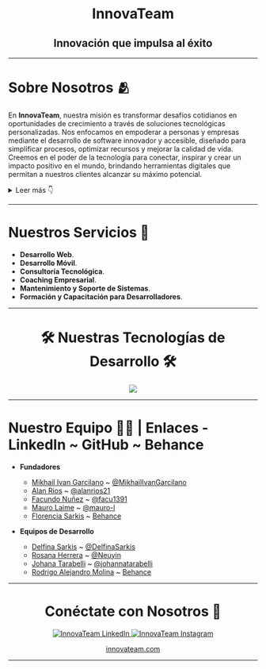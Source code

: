 <a name="readme-top"></a>

<div align="center">
    <h1>InnovaTeam</h1>
</div>
<div align="center">
    <h2>Innovación que impulsa al éxito</h2>
</div>

---

# Sobre Nosotros 🫂

En **InnovaTeam**, nuestra misión es transformar desafíos cotidianos en oportunidades de crecimiento a través de soluciones tecnológicas personalizadas. Nos enfocamos en empoderar a personas y empresas mediante el desarrollo de software innovador y accesible, diseñado para simplificar procesos, optimizar recursos y mejorar la calidad de vida. Creemos en el poder de la tecnología para conectar, inspirar y crear un impacto positivo en el mundo, brindando herramientas digitales que permitan a nuestros clientes alcanzar su máximo potencial.

<details>
  <summary>Leer más 👇</summary>
  
  Nos especializamos en ofrecer soluciones tecnológicas a medida, ayudando a pequeñas y medianas empresas a optimizar sus procesos, reducir costos y mejorar su competitividad en el mercado digital. Nuestros servicios incluyen desarrollo de plataformas web, aplicaciones móviles, optimización de la experiencia del usuario, e integración de sistemas complejos.

  En InnovaTeam, trabajamos con un enfoque centrado en el cliente, brindando soluciones adaptadas a las necesidades y objetivos específicos de cada proyecto. Además, ofrecemos servicios de consultoría tecnológica y coaching empresarial, permitiendo a nuestros clientes desarrollar su talento interno y maximizar su potencial.

</details>

---

# Nuestros Servicios 🚀

- **Desarrollo Web**.
- **Desarrollo Móvil**.
- **Consultoría Tecnológica**.
- **Coaching Empresarial**.
- **Mantenimiento y Soporte de Sistemas**.
- **Formación y Capacitación para Desarrolladores**.

---

<h1 align="center">🛠️ Nuestras Tecnologías de Desarrollo 🛠️</h1>

<p align="center">
    <img src="https://skillicons.dev/icons?i=typescript,javascript,react,redux,css,sass,html,bootstrap,nodejs,mysql,mongodb,postgresql,nextjs,express,figma,tailwind" />
</p>

---

# Nuestro Equipo 🧑‍💻 | Enlaces - LinkedIn ~ GitHub ~ Behance

- **Fundadores**
  - [Mikhail Ivan Garcilano](https://www.linkedin.com/in/mikhailgarcilano/) ~ [@MikhailIvanGarcilano](https://github.com/MikhailIvanGarcilano)
  - [Alan Rios](https://www.linkedin.com/in/alan-rios/) ~ [@alanrios21](https://github.com/alanrios21)
  - [Facundo Nuñez](https://www.linkedin.com/in/facundo-nu%C3%B1ez-380b9b234/) ~ [@facu1391](https://github.com/facu1391)
  - [Mauro Laime](https://www.linkedin.com/in/mauro-laime/) ~ [@mauro-l](https://github.com/mauro-l)
  - [Florencia Sarkis](https://www.linkedin.com/in/florsarkis/) ~ [Behance](https://www.behance.net/FlorenciaAbrilSarkis)

- **Equipos de Desarrollo**
  - [Delfina Sarkis](https://www.linkedin.com/in/delfina-sarkis-496152324/?utm_source=share&utm_campaign=share_via&utm_content=profile&utm_medium=android_app) ~ [@DelfinaSarkis](https://github.com/DelfinaSarkis)
  - [Rosana Herrera](https://www.linkedin.com/in/rosanaherrera/) ~ [@Neuyin](https://github.com/Neuyin)
  - [Johana Tarabelli](https://www.linkedin.com/in/johanna-tarabelli/) ~ [@johannatarabelli](https://github.com/johannatarabelli)
  - [Rodrigo Alejandro Molina](https://www.linkedin.com/in/rodrigo-a-molina/) ~ [Behance](https://www.behance.net/rodrigomclina)


---

<h1 align="center">Conéctate con Nosotros 🤝</h1>

<p align="center">
    <a href="https://www.linkedin.com/company/innovateam/posts/?feedView=all">
        <img src="https://img.shields.io/badge/InnovaTeam-0077B5?style=for-the-badge&logo=linkedin&logoColor=white" alt="InnovaTeam LinkedIn" />
    </a>
    <a href="https://www.instagram.com/innovateam.arg">
        <img src="https://img.shields.io/badge/InnovaTeam-E4405F?style=for-the-badge&logo=instagram&logoColor=white" alt="InnovaTeam Instagram" />
    </a>
</p>

<p align="center">
    <a href="https://www.innovateam.com/">
        innovateam.com
    </a>
</p>

---
